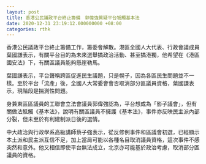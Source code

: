 ```yaml
---
layout: post
title: 香港公民議政平台終止籌備　郭偉強質疑平台牴觸基本法
date: 2020-12-31 23:19:12.000000000 +08:00
categories: rthk
---
```


香港公民議政平台終止籌備工作，籌委會解散。港區全國人大代表、行政會議成員葉國謙表示，有關平台目的為未來選舉搞政治活動、甚至搞港獨，他希望在《港區國安法》下，有關區議員能夠懸崖勒馬。

葉國謙表示，平台聲稱跨區促進民生議題，只是幌子，因為各區民生問題並不一樣。至於平台「流產」後，全國人大常委會會否取消部分區議員資格，葉國謙表示，現階段是揣測性問題。

身兼東區區議員的工聯會立法會議員郭偉強認為，平台想成為「影子議會」，但有關做法牴觸《基本法》，說明有關區議員不擁護《基本法》，事件亦反映民主派內部分裂，但未至於有利建制派日後的選情。

中大政治與行政學系高級講師蔡子強表示，從反修例事件和區議會初選，已經顯示本土派和民主派互信不足，加上當局可能以各種名目取消議員資格，這次事件不感突然和意外。他又相信即使平台無法成立，北京亦可能基於政治考慮，取消部分區議員的資格。
